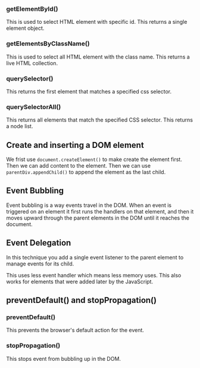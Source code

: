 
### getElementById()

This is used to select HTML element with specific id. This returns a single element object. 


### getElementsByClassName()

This is used to select all HTML element with the class name. This returns a live HTML collection. 


### querySelector()

This returns the first element that matches a specified css selector. 

### querySelectorAll()

This returns all elements that match the specified CSS selector. This returns a node list. 



## Create and inserting a DOM element

We frist use `document.createElement()` to make create the element first. Then we can add content to the element. Then we can use `parentDiv.appendChild()` to append the element as the last child. 


## Event Bubbling

Event bubbling is a way events travel in the DOM. When an event is triggered on an element it first runs the handlers on that element, and then it moves upward through the parent elements in the DOM until it reaches the document. 


## Event Delegation

In this technique you add a single event listener to the parent element to manage events for its child. 

This uses less event handler which means less memory uses. This also works for elements that were added later by the JavaScript. 


## preventDefault() and stopPropagation()

### preventDefault()

This prevents the browser's default action for the event. 

### stopPropagation()

This stops event from bubbling up in the DOM. 